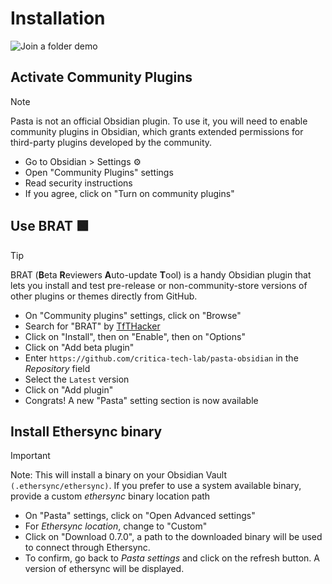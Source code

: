 # Installation

![Join a folder demo](docs/videos/installation.gif)

## Activate Community Plugins

> [!NOTE]
> Pasta is not an official Obsidian plugin. To use it, you will need to enable community plugins in Obsidian, which grants extended permissions for third-party plugins developed by the community.

- Go to Obsidian > Settings ⚙️
- Open "Community Plugins" settings
- Read security instructions
- If you agree, click on "Turn on community plugins"

## Use BRAT 🟩

> [!TIP]
> BRAT (**B**eta **R**eviewers **A**uto-update **T**ool) is a handy Obsidian plugin that lets you install and test pre-release or non-community-store versions of other plugins or themes directly from GitHub.

- On "Community plugins" settings, click on "Browse"
- Search for "BRAT" by [TfTHacker](https://tfthacker.com/BRAT)
- Click on "Install", then on "Enable", then on "Options"
- Click on "Add beta plugin"
- Enter `https://github.com/critica-tech-lab/pasta-obsidian` in the _Repository_ field
- Select the `Latest` version
- Click on "Add plugin"
- Congrats! A new "Pasta" setting section is now available

## Install Ethersync binary

> [!IMPORTANT]
> Note: This will install a binary on your Obsidian Vault `(.ethersync/ethersync)`. If you prefer to use a system available binary, provide a custom _ethersync_ binary location path

- On "Pasta" settings, click on "Open Advanced settings"
- For _Ethersync location_, change to "Custom"
- Click on "Download 0.7.0", a path to the downloaded binary will be used to connect through Ethersync.
- To confirm, go back to _Pasta settings_ and click on the refresh button. A version of ethersync will be displayed.
